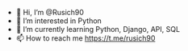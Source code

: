 - 👋 Hi, I’m @Rusich90
- 👀 I’m interested in Python
- 🌱 I’m currently learning Python, Django, API, SQL
- 📫 How to reach me https://t.me/rusich90

<!---
Rusich90/Rusich90 is a ✨ special ✨ repository because its `README.md` (this file) appears on your GitHub profile.
You can click the Preview link to take a look at your changes.
--->
